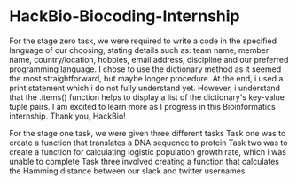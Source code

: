 # HackBio-Biocoding-Internship
For the stage zero task, we were required to write a code in the specified language of our choosing, stating details such as: team name, member name, country/location, hobbies, email address, discipline and our preferred programming language.
I chose to use the dictionary method as it seemed the most straightforward, but maybe longer procedure.
At the end, i used a print statement which i do not fully understand yet. However, i understand that the .items() function helps to display a list of the dictionary's key-value tuple pairs.
I am excited to learn more as I progress in this Bioinformatics internship. 
Thank you, HackBio!

For the stage one task, we were given three different tasks
Task one was to create a function that translates a DNA sequence to protein
Task two was to create a function for calculating logistic population growth rate, which i was unable to complete
Task three involved creating a function that calculates the Hamming distance between our slack and twitter usernames
